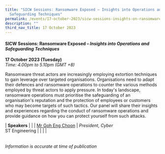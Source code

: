 ```yaml
---
title: "SICW Sessions: Ransomware Exposed – Insights into Operations and
  Safeguarding Techniques"
permalink: /events/17-october-2023/sicw-sessions-insights-on-ransomware-exposed/
description: ""
third_nav_title: 17 October 2023
---
```

#### **SICW Sessions: Ransomware Exposed – *Insights into Operations and Safeguarding Techniques***

**17 October 2023 (Tuesday)**  
*Time: 4.00pm to 5.10pm (GMT +8)*

Ransomware threat actors are increasingly employing extortion techniques to gain leverage over targeted organisations. Organisations need to adapt their defences and ransomware operations to counter the various methods employed by threat actors to apply pressure. In today's landscape, ransomware operations must prioritise the safeguarding of an organisation's reputation and the protection of employees or customers who may become targets of such tactics. Our panel will share their insights and experiences regarding the conduct of ransomware operations and provide guidance on how you can protect yourself from such attacks.

|  **Speakers**          |                                                              |
| [Mr Goh Eng Choon](/speakers/mr-goh-eng-choon)  | *President, Cyber*<br>ST Engineering               |
| | |
<br><br><br>
*Information is accurate at time of publication*